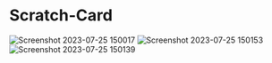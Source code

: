 
# Scratch-Card



![Screenshot 2023-07-25 150017](https://github.com/kunal7216/Scratch-Card/assets/112888767/0ba9af4b-538e-42fb-9af3-9ce8f880c7e7)
![Screenshot 2023-07-25 150153](https://github.com/kunal7216/Scratch-Card/assets/112888767/526efdae-5277-4135-ae8f-5607294f36ec)
![Screenshot 2023-07-25 150139](https://github.com/kunal7216/Scratch-Card/assets/112888767/70d4df98-d89e-4100-8ca3-99e8696b2300)
